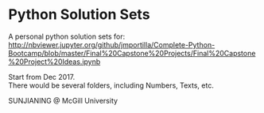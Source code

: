 # Python Solution Sets
A personal python solution sets for:  
http://nbviewer.jupyter.org/github/jmportilla/Complete-Python-Bootcamp/blob/master/Final%20Capstone%20Projects/Final%20Capstone%20Project%20Ideas.ipynb

Start from Dec 2017.   
There would be several folders, including Numbers, Texts, etc.   

SUNJIANING
@ McGill University
